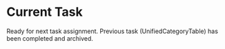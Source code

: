 # Current Task

Ready for next task assignment. Previous task (UnifiedCategoryTable) has been completed and archived.
